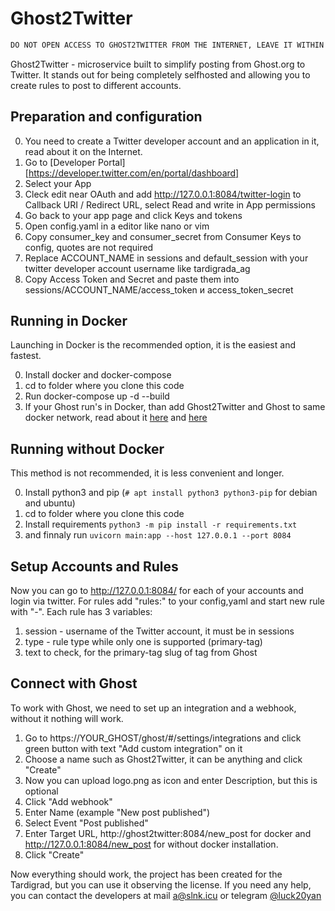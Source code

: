 # Ghost2Twitter

```DO NOT
DO NOT OPEN ACCESS TO GHOST2TWITTER FROM THE INTERNET, LEAVE IT WITHIN LOCAL NETWORK WITH GHOST.
```
Ghost2Twitter - microservice built to simplify posting from Ghost.org to Twitter. It stands out for being completely selfhosted and allowing you to create rules to post to different accounts.
## Preparation and configuration

0. You need to create a Twitter developer account and an application in it, read about it on the Internet.
1. Go to [Developer Portal][https://developer.twitter.com/en/portal/dashboard]
2. Select your App
3. Cleck edit near  OAuth and add http://127.0.0.1:8084/twitter-login to Callback URI / Redirect URL, select Read and write in App permissions
4. Go back to your app page and click Keys and tokens
5. Open config.yaml in a editor like nano or vim
6. Copy consumer_key and consumer_secret from Consumer Keys to config, quotes are not required
7. Replace ACCOUNT_NAME in sessions and default_session with your twitter developer account username like tardigrada_ag
8. Copy Access Token and Secret and paste them into sessions/ACCOUNT_NAME/access_token и access_token_secret

## Running in Docker
Launching in Docker is the recommended option, it is the easiest and fastest.

0. Install docker and docker-compose
1. cd to folder where you clone this code
2. Run docker-compose up -d --build
3. If your Ghost run's in Docker, than add Ghost2Twitter and Ghost to same docker network, read about it [here](https://docs.docker.com/network/) and [here](https://docs.docker.com/compose/networking/)

## Running without Docker

This method is not recommended, it is less convenient and longer.

0. Install python3 and pip (`# apt install python3 python3-pip` for debian and ubuntu)
1. cd to folder where you clone this code
2. Install requirements `python3 -m pip install -r requirements.txt`
3. and finnaly run `uvicorn main:app --host 127.0.0.1 --port 8084`


## Setup Accounts and Rules 

Now you can go to http://127.0.0.1:8084/ for each of your accounts and login via twitter. For rules add "rules:" to your config,yaml and start new rule with "-". 
Each rule has 3 variables:
1. session - username of the Twitter account, it must be in sessions
2. type - rule type while only one is supported (primary-tag)
3. text to check, for the primary-tag slug of tag from Ghost

## Connect with Ghost

To work with Ghost, we need to set up an integration and a webhook, without it nothing will work.

1. Go to https://YOUR_GHOST/ghost/#/settings/integrations and click green button with text "Add custom integration" on it
2. Choose a name such as Ghost2Twitter, it can be anything and click "Create"
3. Now you can upload logo.png as icon and enter Description, but this is optional
4. Click "Add webhook"
5. Enter Name (example "New post published")
6. Select Event "Post published"
7. Enter Target URL, http://ghost2twitter:8084/new_post for docker and http://127.0.0.1:8084/new_post for without docker installation.
8. Click "Create"


Now everything should work, the project has been created for the Tardigrad, but you can use it observing the license.
If you need any help, you can contact the developers at mail [a@slnk.icu](mailto:a@slnk.icu) or telegram [@luck20yan](https://t.me/luck20yan)
